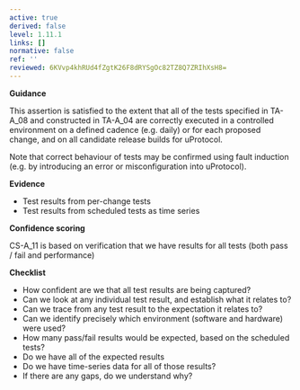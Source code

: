 ```yaml
---
active: true
derived: false
level: 1.11.1
links: []
normative: false
ref: ''
reviewed: 6KVvp4khRUd4fZgtK26F8dRYSgOc82TZ8Q7ZRIhXsH8=
---
```


**Guidance**

This assertion is satisfied to the extent that all of the tests specified in
TA-A_08 and constructed in TA-A_04 are correctly executed in a controlled
environment on a defined cadence (e.g. daily) or for each proposed change, and
on all candidate release builds for uProtocol.

Note that correct behaviour of tests may be confirmed using fault induction
(e.g. by introducing an error or misconfiguration into uProtocol).

**Evidence**

- Test results from per-change tests
- Test results from scheduled tests as time series

**Confidence scoring**

CS-A_11 is based on verification that we have results for all tests (both
pass / fail and performance)

**Checklist**

- How confident are we that all test results are being captured?
- Can we look at any individual test result, and establish what it relates to?
- Can we trace from any test result to the expectation it relates to?
- Can we identify precisely which environment (software and hardware) were used?
- How many pass/fail results would be expected, based on the scheduled tests?
- Do we have all of the expected results
- Do we have time-series data for all of those results?
- If there are any gaps, do we understand why?
